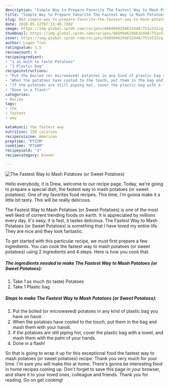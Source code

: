 ```yaml
---
description: "Simple Way to Prepare Favorite The Fastest Way to Mash Potatoes (or Sweet Potatoes)"
title: "Simple Way to Prepare Favorite The Fastest Way to Mash Potatoes (or Sweet Potatoes)"
slug: 863-simple-way-to-prepare-favorite-the-fastest-way-to-mash-potatoes-or-sweet-potatoes
date: 2020-05-12T07:11:40.730Z
image: https://img-global.cpcdn.com/recipes/6669946294632448/751x532cq70/the-fastest-way-to-mash-potatoes-or-sweet-potatoes-recipe-main-photo.jpg
thumbnail: https://img-global.cpcdn.com/recipes/6669946294632448/751x532cq70/the-fastest-way-to-mash-potatoes-or-sweet-potatoes-recipe-main-photo.jpg
cover: https://img-global.cpcdn.com/recipes/6669946294632448/751x532cq70/the-fastest-way-to-mash-potatoes-or-sweet-potatoes-recipe-main-photo.jpg
author: Logan Tran
ratingvalue: 3.5
reviewcount: 6
recipeingredient:
- "1 as much to taste Potatoes"
- "1 Plastic bag"
recipeinstructions:
- "Put the boiled (or microwaved) potatoes in any kind of plastic bag you have on hand."
- "When the potatoes have cooled to the touch, put them in the bag and mash them with your hands."
- "If the potatoes are still piping hot, cover the plastic bag with a towel, and mash them with the palm of your hands."
- "Done in a flash!"
categories:
- Recipe
tags:
- the
- fastest
- way

katakunci: the fastest way 
nutrition: 150 calories
recipecuisine: American
preptime: "PT25M"
cooktime: "PT48M"
recipeyield: "3"
recipecategory: Dinner

---
```



![The Fastest Way to Mash Potatoes (or Sweet Potatoes)](https://img-global.cpcdn.com/recipes/6669946294632448/751x532cq70/the-fastest-way-to-mash-potatoes-or-sweet-potatoes-recipe-main-photo.jpg)

Hello everybody, it is Drew, welcome to our recipe page. Today, we're going to prepare a special dish, the fastest way to mash potatoes (or sweet potatoes). One of my favorites food recipes. This time, I'm gonna make it a little bit tasty. This will be really delicious.



The Fastest Way to Mash Potatoes (or Sweet Potatoes) is one of the most well liked of current trending foods on earth. It is appreciated by millions every day. It's easy, it is fast, it tastes delicious. The Fastest Way to Mash Potatoes (or Sweet Potatoes) is something that I have loved my entire life. They are nice and they look fantastic.


To get started with this particular recipe, we must first prepare a few ingredients. You can cook the fastest way to mash potatoes (or sweet potatoes) using 2 ingredients and 4 steps. Here is how you cook that.

<!--inarticleads1-->

##### The ingredients needed to make The Fastest Way to Mash Potatoes (or Sweet Potatoes):

1. Take 1 as much (to taste) Potatoes
1. Take 1 Plastic bag




<!--inarticleads2-->

##### Steps to make The Fastest Way to Mash Potatoes (or Sweet Potatoes):

1. Put the boiled (or microwaved) potatoes in any kind of plastic bag you have on hand.
1. When the potatoes have cooled to the touch, put them in the bag and mash them with your hands.
1. If the potatoes are still piping hot, cover the plastic bag with a towel, and mash them with the palm of your hands.
1. Done in a flash!




So that is going to wrap it up for this exceptional food the fastest way to mash potatoes (or sweet potatoes) recipe. Thank you very much for your time. I'm sure you will make this at home. There's gonna be interesting food in home recipes coming up. Don't forget to save this page in your browser, and share it to your loved ones, colleague and friends. Thank you for reading. Go on get cooking!
